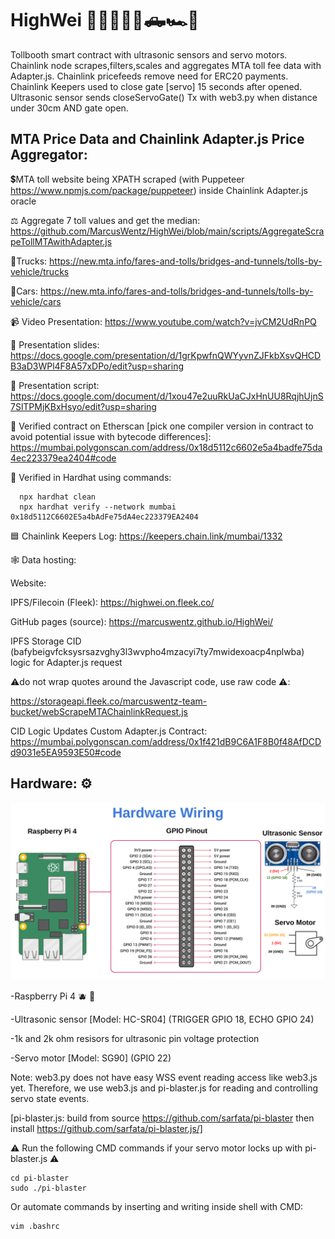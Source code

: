 # HighWei 🌉🚦🚚🚙🚗🛻🏎️🚓

Tollbooth smart contract with ultrasonic sensors and servo motors. Chainlink node scrapes,filters,scales and aggregates MTA toll fee data with Adapter.js. Chainlink pricefeeds remove need for ERC20 payments. Chainlink Keepers used to close gate [servo] 15 seconds after opened. Ultrasonic sensor sends closeServoGate() Tx with web3.py when distance under 30cm AND gate open.

## MTA Price Data and Chainlink Adapter.js Price Aggregator:

💲MTA toll website being XPATH scraped (with Puppeteer https://www.npmjs.com/package/puppeteer) inside Chainlink Adapter.js oracle

⚖️ Aggregate 7 toll values and get the median: https://github.com/MarcusWentz/HighWei/blob/main/scripts/AggregateScrapeTollMTAwithAdapter.js 

🚚Trucks: https://new.mta.info/fares-and-tolls/bridges-and-tunnels/tolls-by-vehicle/trucks
 
🚙Cars: https://new.mta.info/fares-and-tolls/bridges-and-tunnels/tolls-by-vehicle/cars

📹 Video Presentation: https://www.youtube.com/watch?v=jvCM2UdRnPQ

🎁 Presentation slides: https://docs.google.com/presentation/d/1grKpwfnQWYyvnZJFkbXsvQHCDB3aD3WPl4F8A57xDPo/edit?usp=sharing

💬 Presentation script: https://docs.google.com/document/d/1xou47e2uuRkUaCJxHnUU8RqjhUjnS7SlTPMjKBxHsyo/edit?usp=sharing

🔭 Verified contract on Etherscan [pick one compiler version in contract to avoid potential issue with bytecode differences]: https://mumbai.polygonscan.com/address/0x18d5112c6602e5a4badfe75da4ec223379ea2404#code

🚧 Verified in Hardhat using commands: 

      npx hardhat clean
      npx hardhat verify --network mumbai 0x18d5112C6602E5a4bAdFe75dA4ec223379EA2404

🟦 Chainlink Keepers Log: https://keepers.chain.link/mumbai/1332

🕸️ Data hosting:

Website:

IPFS/Filecoin (Fleek): https://highwei.on.fleek.co/

GitHub pages (source): https://marcuswentz.github.io/HighWei/

IPFS Storage CID (bafybeigvfcksysrsazvghy3l3wvpho4mzacyi7ty7mwidexoacp4nplwba) logic for Adapter.js request 

⚠️do not wrap quotes around the Javascript code, use raw code ⚠️:

https://storageapi.fleek.co/marcuswentz-team-bucket/webScrapeMTAChainlinkRequest.js

CID Logic Updates Custom Adapter.js Contract: https://mumbai.polygonscan.com/address/0x1f421dB9C6A1F8B0f48AfDCDd9031e5EA9593E50#code

## Hardware: ⚙️

<img src="https://github.com/MarcusWentz/HighWei/blob/main/images/wiring2.png" alt="Wiring"/>

-Raspberry Pi 4 🫐 🍓

-Ultrasonic sensor [Model: HC-SR04] (TRIGGER GPIO 18, ECHO GPIO 24)

-1k and 2k ohm resisors for ultrasonic pin voltage protection

-Servo motor [Model: SG90] (GPIO 22) 

Note: web3.py does not have easy WSS event reading access like web3.js yet.
Therefore, we use web3.js and pi-blaster.js for reading and controlling servo state events.

[pi-blaster.js: build from source https://github.com/sarfata/pi-blaster then install https://github.com/sarfata/pi-blaster.js/]

⚠️ Run the following CMD commands if your servo motor locks up with pi-blaster.js ⚠️

    cd pi-blaster
    sudo ./pi-blaster

Or automate commands by inserting and writing inside shell with CMD:

    vim .bashrc

